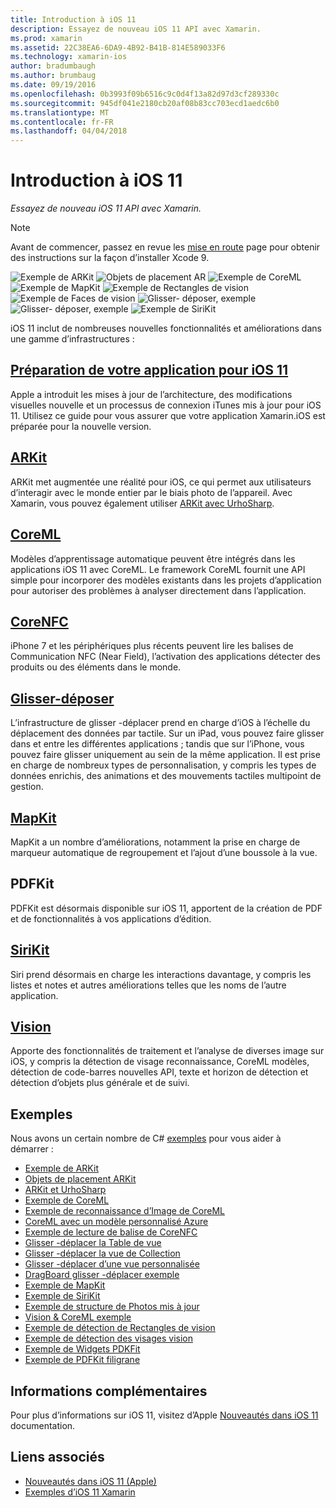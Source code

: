 ```yaml
---
title: Introduction à iOS 11
description: Essayez de nouveau iOS 11 API avec Xamarin.
ms.prod: xamarin
ms.assetid: 22C38EA6-6DA9-4B92-B41B-814E589033F6
ms.technology: xamarin-ios
author: bradumbaugh
ms.author: brumbaug
ms.date: 09/19/2016
ms.openlocfilehash: 0b3993f09b6516c9c0d4f13a82d97d3cf289330c
ms.sourcegitcommit: 945df041e2180cb20af08b83cc703ecd1aedc6b0
ms.translationtype: MT
ms.contentlocale: fr-FR
ms.lasthandoff: 04/04/2018
---
```

# <a name="introduction-to-ios-11"></a>Introduction à iOS 11

_Essayez de nouveau iOS 11 API avec Xamarin._

> [!NOTE]
> Avant de commencer, passez en revue les [mise en route](get-started.md) page pour obtenir des instructions sur la façon d’installer Xcode 9.

![Exemple de ARKit](images/arkit.png) ![Objets de placement AR](images/arkit2.png) ![Exemple de CoreML](images/coreml.png) ![Exemple de MapKit](images/mapkit.png) ![Exemple de Rectangles de vision](images/vision1.png) ![Exemple de Faces de vision](images/vision2.png) ![Glisser- déposer, exemple](images/drag-drop.png) ![Glisser- déposer, exemple](images/drag-drop2.png) ![Exemple de SiriKit](images/sirikit.png)

iOS 11 inclut de nombreuses nouvelles fonctionnalités et améliorations dans une gamme d’infrastructures :

## <a name="preparing-your-app-for-ios-11updating-your-appindexmd"></a>[Préparation de votre application pour iOS 11](updating-your-app/index.md)

Apple a introduit les mises à jour de l’architecture, des modifications visuelles nouvelle et un processus de connexion iTunes mis à jour pour iOS 11. Utilisez ce guide pour vous assurer que votre application Xamarin.iOS est préparée pour la nouvelle version.

## <a name="arkitarkitindexmd"></a>[ARKit](arkit/index.md)

ARKit met augmentée une réalité pour iOS, ce qui permet aux utilisateurs d’interagir avec le monde entier par le biais photo de l’appareil.
Avec Xamarin, vous pouvez également utiliser [ARKit avec UrhoSharp](arkit/urhosharp.md).

## <a name="coremlcoremlmd"></a>[CoreML](coreml.md)

Modèles d’apprentissage automatique peuvent être intégrés dans les applications iOS 11 avec CoreML. Le framework CoreML fournit une API simple pour incorporer des modèles existants dans les projets d’application pour autoriser des problèmes à analyser directement dans l’application.

## <a name="corenfccorenfcmd"></a>[CoreNFC](corenfc.md)

iPhone 7 et les périphériques plus récents peuvent lire les balises de Communication NFC (Near Field), l’activation des applications détecter des produits ou des éléments dans le monde.

## <a name="drag-and-dropdrag-and-dropmd"></a>[Glisser-déposer](drag-and-drop.md)

L’infrastructure de glisser -déplacer prend en charge d’iOS à l’échelle du déplacement des données par tactile. Sur un iPad, vous pouvez faire glisser dans et entre les différentes applications ; tandis que sur l’iPhone, vous pouvez faire glisser uniquement au sein de la même application. Il est prise en charge de nombreux types de personnalisation, y compris les types de données enrichis, des animations et des mouvements tactiles multipoint de gestion.

## <a name="mapkitmapkitmd"></a>[MapKit](mapkit.md)

MapKit a un nombre d’améliorations, notamment la prise en charge de marqueur automatique de regroupement et l’ajout d’une boussole à la vue.

## <a name="pdfkit"></a>PDFKit

PDFKit est désormais disponible sur iOS 11, apportent de la création de PDF et de fonctionnalités à vos applications d’édition.

## <a name="sirikitsirikitmd"></a>[SiriKit](sirikit.md)

Siri prend désormais en charge les interactions davantage, y compris les listes et notes et autres améliorations telles que les noms de l’autre application.

## <a name="visionvisionmd"></a>[Vision](vision.md)

Apporte des fonctionnalités de traitement et l’analyse de diverses image sur iOS, y compris la détection de visage reconnaissance, CoreML modèles, détection de code-barres nouvelles API, texte et horizon de détection et détection d’objets plus générale et de suivi.

## <a name="samples"></a>Exemples

Nous avons un certain nombre de C# [exemples](https://developer.xamarin.com/samples/ios/iOS11/) pour vous aider à démarrer :

* [Exemple de ARKit](https://developer.xamarin.com/samples/monotouch/ios11/ARKitSample/)
* [Objets de placement ARKit](https://developer.xamarin.com/samples/monotouch/ios11/ARKitPlacingObjects/)
* [ARKit et UrhoSharp](arkit/urhosharp.md)
* [Exemple de CoreML](https://developer.xamarin.com/samples/monotouch/ios11/CoreML)
* [Exemple de reconnaissance d’Image de CoreML](https://developer.xamarin.com/samples/monotouch/ios11/CoreMLImageRecognition)
* [CoreML avec un modèle personnalisé Azure](https://developer.xamarin.com/samples/monotouch/ios11/CoreMLAzureModel)
* [Exemple de lecture de balise de CoreNFC](https://developer.xamarin.com/samples/monotouch/ios11/NFCTagReader/)
* [Glisser -déplacer la Table de vue](https://developer.xamarin.com/samples/monotouch/ios11/DragAndDropTableView)
* [Glisser -déplacer la vue de Collection](https://developer.xamarin.com/samples/monotouch/ios11/DragAndDropCollectionView)
* [Glisser -déplacer d’une vue personnalisée](https://developer.xamarin.com/samples/monotouch/ios11/DragAndDropCustomView)
* [DragBoard glisser -déplacer exemple](https://developer.xamarin.com/samples/monotouch/ios11/DragAndDropDragBoard)
* [Exemple de MapKit](https://developer.xamarin.com/samples/monotouch/ios11/MapKitSample)
* [Exemple de SiriKit](https://developer.xamarin.com/samples/monotouch/ios11/SiriKitSample/)
* [Exemple de structure de Photos mis à jour](https://developer.xamarin.com/samples/monotouch/ios11/SamplePhotoApp/)
* [Vision & CoreML exemple](https://developer.xamarin.com/samples/monotouch/ios11/CoreMLVision)
* [Exemple de détection de Rectangles de vision](https://developer.xamarin.com/samples/monotouch/ios11/VisionRects)
* [Exemple de détection des visages vision](https://developer.xamarin.com/samples/monotouch/ios11/VisionFaces)
* [Exemple de Widgets PDKFit](https://developer.xamarin.com/samples/monotouch/ios11/PDFAnnotationWidgetsAdvanced)
* [Exemple de PDFKit filigrane](https://developer.xamarin.com/samples/monotouch/ios11/PDFDocumentWatermark)

## <a name="more-information"></a>Informations complémentaires

Pour plus d’informations sur iOS 11, visitez d’Apple [Nouveautés dans iOS 11](https://developer.apple.com/ios/) documentation.


## <a name="related-links"></a>Liens associés

- [Nouveautés dans iOS 11 (Apple)](https://developer.apple.com/ios/)
- [Exemples d’iOS 11 Xamarin](https://developer.xamarin.com/samples/ios/iOS11/)
